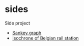 # sides
Side project

- [Sankey graph](https://mybinder.org/v2/gh/sagitta1618/sides/main?urlpath=voila/render/sankey-book.ipynb)
- [Isochrone of Belgian rail station](https://sagitta1618.github.io/sides/belgian-rail-isochrone2.html)
